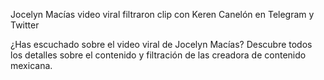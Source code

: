 Jocelyn Macías video viral filtraron clip con Keren Canelón en Telegram y Twitter

¿Has escuchado sobre el video viral de Jocelyn Macías? Descubre todos los detalles sobre el contenido y filtración de las creadora de contenido mexicana.
